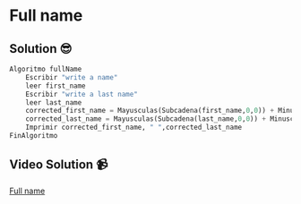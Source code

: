 # Full name

## Solution 😎

```python
Algoritmo fullName
	Escribir "write a name"
	leer first_name
	Escribir "write a last name"
	leer last_name
	corrected_first_name = Mayusculas(Subcadena(first_name,0,0)) + Minusculas(Subcadena(first_name,1,Longitud(first_name)-1))
	corrected_last_name = Mayusculas(Subcadena(last_name,0,0)) + Minusculas(Subcadena(last_name,1,Longitud(last_name)-1))
	Imprimir corrected_first_name, " ",corrected_last_name
FinAlgoritmo
```

## Video Solution 📹

[Full name](https://edpuzzle.com/assignments/637d8f9d4e8ff840ff1a5929/watch)
